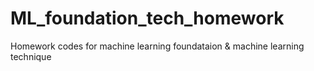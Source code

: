 # ML_foundation_tech_homework
Homework codes for machine learning foundataion &amp; machine learning technique
